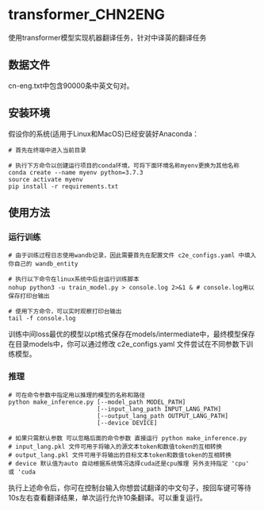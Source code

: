 # transformer_CHN2ENG
使用transformer模型实现机器翻译任务，针对中译英的翻译任务
## 数据文件
cn-eng.txt中包含90000条中英文句对。
## 安装环境
假设你的系统(适用于Linux和MacOS)已经安装好Anaconda：
```
# 首先在终端中进入当前目录

# 执行下方命令以创建运行项目的conda环境，可将下面环境名称myenv更换为其他名称
conda create --name myenv python=3.7.3
source activate myenv
pip install -r requirements.txt
```
## 使用方法
### 运行训练
```
# 由于训练过程日志使用wandb记录，因此需要首先在配置文件 c2e_configs.yaml 中填入你自己的 wandb_entity

# 执行以下命令在linux系统中后台运行训练脚本
nohup python3 -u train_model.py > console.log 2>&1 & # console.log用以保存打印台输出

# 使用下方命令，可以实时观察打印台输出
tail -f console.log
```
训练中间loss最优的模型以pt格式保存在models/intermediate中，最终模型保存在目录models中，你可以通过修改 c2e_configs.yaml 文件尝试在不同参数下训练模型。

### 推理
```
# 可在命令参数中指定用以推理的模型的名称和路径
python make_inference.py [--model_path MODEL_PATH]
                         [--input_lang_path INPUT_LANG_PATH]
                         [--output_lang_path OUTPUT_LANG_PATH]
                         [--device DEVICE] 
                         
# 如果只需默认参数 可以忽略后面的命令参数 直接运行 python make_inference.py
# input_lang.pkl 文件可用于将输入的源文本token和数值token的互相转换
# output_lang.pkl 文件可用于将输出的目标文本token和数值token的互相转换
# device 默认值为auto 自动根据系统情况选择cuda还是cpu推理 另外支持指定 'cpu' 或 'cuda
```
执行上述命令后，你可在控制台输入你想尝试翻译的中文句子，按回车键可等待10s左右查看翻译结果，单次运行允许10条翻译。可以重复运行。
